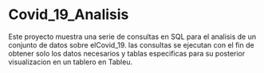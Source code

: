 # Covid_19_Analisis
Este proyecto muestra una serie de consultas en SQL para el analisis de un conjunto de datos sobre elCovid_19. las consultas se ejecutan con el fin de obtener solo los datos necesarios y tablas especificas para su posterior visualizacion en un tablero en Tableu.

